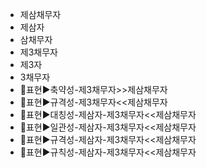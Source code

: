 - 제삼채무자
- 제삼자
- 삼채무자
- 제3채무자
- 제3자
- 3채무자
- 📌표현▶️축약성-제3채무자>>제삼채무자
- 📌표현▶️규격성-제3채무자<<제삼채무자
- 📌표현▶️대칭성-제삼자-제3채무자<<제삼채무자
- 📌표현▶️일관성-제삼자-제3채무자<<제삼채무자
- 📌표현▶️규격성-제삼자-제3채무자<<제삼채무자
- 📌표현▶️규칙성-제삼자-제3채무자<<제삼채무자
